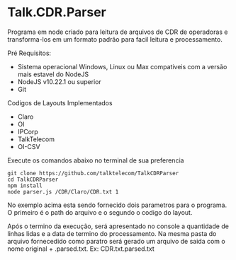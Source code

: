 # Talk.CDR.Parser

Programa em node criado para leitura de arquivos de CDR de operadoras e transforma-los em um formato padrão para facil leitura e processamento.

Pré Requisitos:
- Sistema operacional Windows, Linux ou Max compativeis com a versão mais estavel do NodeJS
- NodeJS v10.22.1 ou superior
- Git

Codigos de Layouts Implementados
- Claro
- OI
- IPCorp
- TalkTelecom
- OI-CSV

Execute os comandos abaixo no terminal de sua preferencia
```
git clone https://github.com/talktelecom/TalkCDRParser
cd TalkCDRParser
npm install
node parser.js /CDR/Claro/CDR.txt 1
```
No exemplo acima esta sendo fornecido dois parametros para o programa. O primeiro é o path do arquivo e o segundo o codigo do layout.

Após o termino da execução, será apresentado no console a quantidade de linhas lidas e a data de termino do processamento. Na mesma pasta do arquivo fornecedido como paratro será gerado um arquivo de saida com o nome original + .parsed.txt. Ex: CDR.txt.parsed.txt

